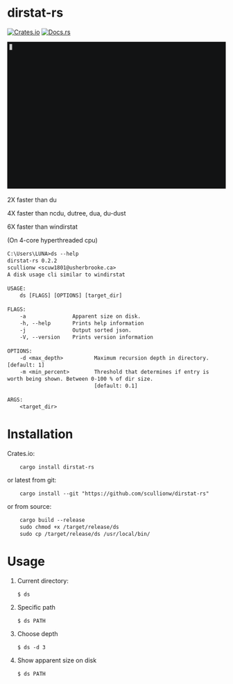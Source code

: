 # dirstat-rs

[![Crates.io](https://img.shields.io/crates/v/dirstat-rs.svg)](https://crates.io/crates/dirstat-rs)
[![Docs.rs](https://docs.rs/dirstat-rs/badge.svg)](https://docs.rs/dirstat-rs/)

![](demo/ds_demo.gif)

2X faster than du

4X faster than ncdu, dutree, dua, du-dust

6X faster than windirstat

(On 4-core hyperthreaded cpu)


    C:\Users\LUNA>ds --help
    dirstat-rs 0.2.2
    scullionw <scuw1801@usherbrooke.ca>
    A disk usage cli similar to windirstat

    USAGE:
        ds [FLAGS] [OPTIONS] [target_dir]

    FLAGS:
        -a               Apparent size on disk.
        -h, --help       Prints help information
        -j               Output sorted json.
        -V, --version    Prints version information

    OPTIONS:
        -d <max_depth>          Maximum recursion depth in directory. [default: 1]
        -m <min_percent>        Threshold that determines if entry is worth being shown. Between 0-100 % of dir size.
                                [default: 0.1]

    ARGS:
        <target_dir>
        
        
# Installation
Crates.io:

        cargo install dirstat-rs
        
or latest from git:

        cargo install --git "https://github.com/scullionw/dirstat-rs"
        
or from source:

        cargo build --release
        sudo chmod +x /target/release/ds
        sudo cp /target/release/ds /usr/local/bin/

# Usage

 1. Current directory:
    
        $ ds
    
 2. Specific path
 
        $ ds PATH

 3. Choose depth
 
        $ ds -d 3

 4. Show apparent size on disk

        $ ds PATH


    
    
    
    
